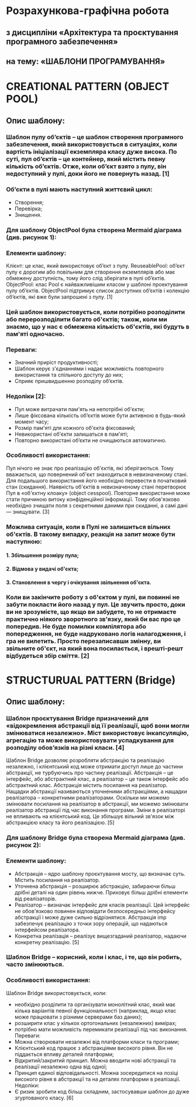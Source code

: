 # Розрахункова-графічна робота

## з дисципліни «Архітектура та проєктування програмного забезпечення»
## на тему: «ШАБЛОНИ ПРОГРАМУВАННЯ»

# CREATIONAL PATTERN (OBJECT POOL)
## Опис шаблону:
### Шаблон пулу об’єктів – це шаблон створення програмного забезпечення, який використовується в ситуаціях, коли вартість ініціалізації екземпляра класу дуже висока. По суті, пул об’єктів – це контейнер, який містить певну кількість об’єктів. Отже, коли об’єкт взято з пулу, він недоступний у пулі, доки його не повернуть назад. [1]
### Об’єкти в пулі мають наступний життєвий цикл:
*	Створення;
*	Перевірка;
*	Знищення.

### Для шаблону ObjectPool була створена Mermaid діаграма (див. рисунок 1):

### Елементи шаблону:
Клієнт: це клас, який використовує об’єкт з пулу.
ReuseablePool: об’єкт пулу є дорогим або повільним для створення екземплярів або має обмежену доступність, тому його слід зберігати в пулі об’єктів.
ObjectPool: клас Pool є найважливішим класом у шаблоні проектування пулу об’єктів. ObjectPool підтримує список доступних об’єктів і колекцію об’єктів, які вже були запрошені з пулу. [1]

### Цей шаблон використовується, коли потрібно розподілити або перерозподілити багато об'єктів; також, коли ми знаємо, що у нас є обмежена кількість об'єктів, які будуть в пам'яті одночасно.
### Переваги:
*	Значний приріст продуктивності;
*	Шаблон керує з'єднаннями і надає можливість повторного використання та спільного доступу до них;
*	Сприяє пришвидшенню розподілу об’єктів.
### Недоліки [2]:
*	Пул може витрачати пам'ять на непотрібні об'єкти;
*	Лише фіксована кількість об’єктів може бути активною в будь-який момент часу;
*	Розмір пам'яті для кожного об'єкта фіксований;
*	Невикористані об'єкти залишаться в пам'яті;
*	Повторно використані об’єкти не очищаються автоматично.
### Особливості використання:
Пул нічого не знає про реалізацію об'єктів, які зберігаються. Тому вважається, що повернений об'єкт знаходиться в невизначеному стані. Для подальшого використання його необхідно перевести в початковий стан (скидання). Наявність об'єктів в невизначеному стані перетворює Пул в «об'єктну клоаку» (object cesspool). Повторне використання може стати причиною витоку конфіденційної інформації. Тому обов'язково необхідно зчищати поля з секретними даними при скиданні, а самі дані — знищувати. [3]
### Можлива ситуація, коли в Пулі не залишиться вільних об'єктів. В такому випадку, реакція на запит може бути наступною:
#### 1.	Збільшення розміру пула;
#### 2.	Відмова у видачі об'єкта;
#### 3.	Становлення в чергу і очікування звільнення об'єкта.
### Коли ви закінчите роботу з об'єктом у пулі, ви повинні не забути покласти його назад у пул. Це звучить просто, доки ви не зрозумієте, що якщо ви забудете, то не отримаєте практично ніякого зворотного зв'язку, який би вас про це попередив. Не буде помилки компілятора або попередження, не буде надруковано логів налагодження, і гра не вилетить. Просто перезаписавши змінну, ви звільните об'єкт, на який вона посилається, і врешті-решт відбудеться збір сміття. [2]

# STRUCTURUAL PATTERN (Bridge)
## Опис шаблону:
### Шаблон проєктування Bridge призначений для «відокремлення абстракції від її реалізації, щоб вони могли змінюватися незалежно». Міст використовує інкапсуляцію, агрегацію та може використовувати успадкування для розподілу обов’язків на різні класи. [4]
Шаблон Bridge дозволяє розробляти абстракцію та реалізацію незалежно, і клієнтський код може отримати доступ лише до частини абстракції, не турбуючись про частину реалізації.
Абстракція – це інтерфейс, або абстрактний клас, а реалізатор – це також інтерфейс або абстрактний клас.
Абстракція містить посилання на реалізатор. Нащадки абстракції називаються уточненими абстракціями, а нащадки реалізатора – конкретними реалізаторами. Оскільки ми можемо змінювати посилання на реалізатор в абстракції, ми можемо змінювати реалізатор абстракції під час виконання програми. Зміни в реалізаторі не впливають на клієнтський код. Це збільшує вільний зв'язок між абстракцією класу та його реалізацією. [5]
### Для шаблону Bridge була створена Mermaid діаграма (див. рисунок 2):


### Елементи шаблону:
* Абстракція – ядро шаблону проєктування мосту, що визначає суть. Містить посилання на реалізатор.
* Уточнена абстракція – розширює абстракцію, забираючи більш дрібні деталі на один рівень нижче. Приховує більш дрібні елементи від реалізаторів.
* Реалізатор – визначає інтерфейс для класів реалізації. Цей інтерфейс не обов'язково повинен відповідати безпосередньо інтерфейсу абстракції і може дуже сильно відрізнятися. Абстракція imp забезпечує реалізацію з точки зору операцій, що надаються інтерфейсом реалізатора.
* Конкретна реалізація – реалізує вищезгаданий реалізатор, надаючи конкретну реалізацію. [5]


### Шаблон Bridge – корисний, коли і клас, і те, що він робить, часто змінюються.
### Особливості використання:
Шаблон Bridge використовується, коли:
* необхідно розділити та організувати монолітний клас, який має кілька варіантів певної функціональності (наприклад, якщо клас може працювати з різними серверами баз даних);
*	розширити клас у кількох ортогональних (незалежних) вимірах;
* потрібно мати можливість перемикати реалізації під час виконання.
Переваги:
* Можна створювати незалежні від платформи класи та програми;
* Клієнтський код працює з абстракціями високого рівня. Він не піддається впливу деталей платформи;
* Відкритий/закритий принцип. Можна вводити нові абстракції та реалізації незалежно одна від одної;
* Принцип єдиної відповідальності. Можна зосередитися на лозіці високого рівня в абстракції та на деталях платформи в реалізації.
Недоліки:
* Є ризик зробити код більш складним, застосувавши шаблон до дуже згуртованого класу. [6]



